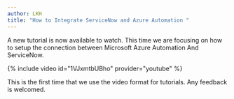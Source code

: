 ```yaml
---
author: LKH
title: "How to Integrate ServiceNow and Azure Automation "
---
```


A new tutorial is now available to watch. This time we are focusing on how to setup the connection between Microsoft Azure Automation And ServiceNow.

{% include video id="1VJxmtbUBho" provider="youtube" %}

This is the first time that we use the video format for tutorials. Any feedback is welcomed.